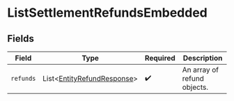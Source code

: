 # ListSettlementRefundsEmbedded


## Fields

| Field                                                                          | Type                                                                           | Required                                                                       | Description                                                                    |
| ------------------------------------------------------------------------------ | ------------------------------------------------------------------------------ | ------------------------------------------------------------------------------ | ------------------------------------------------------------------------------ |
| `refunds`                                                                      | List\<[EntityRefundResponse](../../models/components/EntityRefundResponse.md)> | :heavy_check_mark:                                                             | An array of refund objects.                                                    |